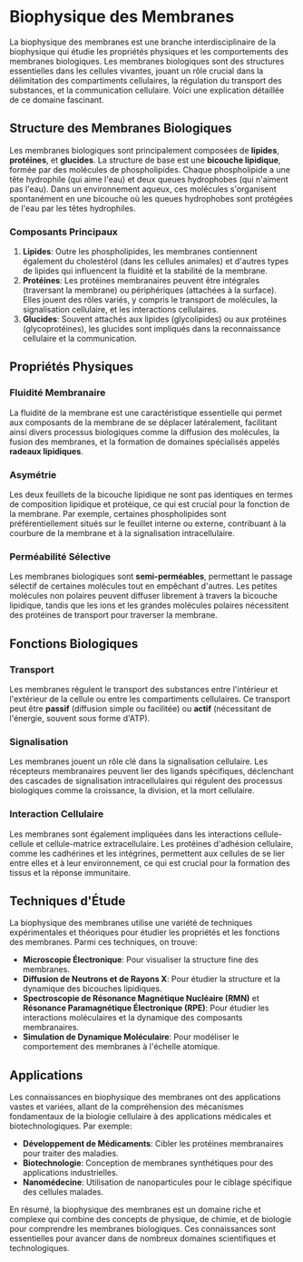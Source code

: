 # Biophysique des Membranes

La biophysique des membranes est une branche interdisciplinaire de la biophysique qui étudie les propriétés physiques et les comportements des membranes biologiques. Les membranes biologiques sont des structures essentielles dans les cellules vivantes, jouant un rôle crucial dans la délimitation des compartiments cellulaires, la régulation du transport des substances, et la communication cellulaire. Voici une explication détaillée de ce domaine fascinant.

## Structure des Membranes Biologiques

Les membranes biologiques sont principalement composées de **lipides**, **protéines**, et **glucides**. La structure de base est une **bicouche lipidique**, formée par des molécules de phospholipides. Chaque phospholipide a une tête hydrophile (qui aime l'eau) et deux queues hydrophobes (qui n'aiment pas l'eau). Dans un environnement aqueux, ces molécules s'organisent spontanément en une bicouche où les queues hydrophobes sont protégées de l'eau par les têtes hydrophiles.

### Composants Principaux

1. **Lipides**: Outre les phospholipides, les membranes contiennent également du cholestérol (dans les cellules animales) et d'autres types de lipides qui influencent la fluidité et la stabilité de la membrane.
2. **Protéines**: Les protéines membranaires peuvent être intégrales (traversant la membrane) ou périphériques (attachées à la surface). Elles jouent des rôles variés, y compris le transport de molécules, la signalisation cellulaire, et les interactions cellulaires.
3. **Glucides**: Souvent attachés aux lipides (glycolipides) ou aux protéines (glycoprotéines), les glucides sont impliqués dans la reconnaissance cellulaire et la communication.

## Propriétés Physiques

### Fluidité Membranaire

La fluidité de la membrane est une caractéristique essentielle qui permet aux composants de la membrane de se déplacer latéralement, facilitant ainsi divers processus biologiques comme la diffusion des molécules, la fusion des membranes, et la formation de domaines spécialisés appelés **radeaux lipidiques**.

### Asymétrie

Les deux feuillets de la bicouche lipidique ne sont pas identiques en termes de composition lipidique et protéique, ce qui est crucial pour la fonction de la membrane. Par exemple, certaines phospholipides sont préférentiellement situés sur le feuillet interne ou externe, contribuant à la courbure de la membrane et à la signalisation intracellulaire.

### Perméabilité Sélective

Les membranes biologiques sont **semi-perméables**, permettant le passage sélectif de certaines molécules tout en empêchant d'autres. Les petites molécules non polaires peuvent diffuser librement à travers la bicouche lipidique, tandis que les ions et les grandes molécules polaires nécessitent des protéines de transport pour traverser la membrane.

## Fonctions Biologiques

### Transport

Les membranes régulent le transport des substances entre l'intérieur et l'extérieur de la cellule ou entre les compartiments cellulaires. Ce transport peut être **passif** (diffusion simple ou facilitée) ou **actif** (nécessitant de l'énergie, souvent sous forme d'ATP).

### Signalisation

Les membranes jouent un rôle clé dans la signalisation cellulaire. Les récepteurs membranaires peuvent lier des ligands spécifiques, déclenchant des cascades de signalisation intracellulaires qui régulent des processus biologiques comme la croissance, la division, et la mort cellulaire.

### Interaction Cellulaire

Les membranes sont également impliquées dans les interactions cellule-cellule et cellule-matrice extracellulaire. Les protéines d'adhésion cellulaire, comme les cadhérines et les intégrines, permettent aux cellules de se lier entre elles et à leur environnement, ce qui est crucial pour la formation des tissus et la réponse immunitaire.

## Techniques d'Étude

La biophysique des membranes utilise une variété de techniques expérimentales et théoriques pour étudier les propriétés et les fonctions des membranes. Parmi ces techniques, on trouve:

- **Microscopie Électronique**: Pour visualiser la structure fine des membranes.
- **Diffusion de Neutrons et de Rayons X**: Pour étudier la structure et la dynamique des bicouches lipidiques.
- **Spectroscopie de Résonance Magnétique Nucléaire (RMN)** et **Résonance Paramagnétique Électronique (RPE)**: Pour étudier les interactions moléculaires et la dynamique des composants membranaires.
- **Simulation de Dynamique Moléculaire**: Pour modéliser le comportement des membranes à l'échelle atomique.

## Applications

Les connaissances en biophysique des membranes ont des applications vastes et variées, allant de la compréhension des mécanismes fondamentaux de la biologie cellulaire à des applications médicales et biotechnologiques. Par exemple:

- **Développement de Médicaments**: Cibler les protéines membranaires pour traiter des maladies.
- **Biotechnologie**: Conception de membranes synthétiques pour des applications industrielles.
- **Nanomédecine**: Utilisation de nanoparticules pour le ciblage spécifique des cellules malades.

En résumé, la biophysique des membranes est un domaine riche et complexe qui combine des concepts de physique, de chimie, et de biologie pour comprendre les membranes biologiques. Ces connaissances sont essentielles pour avancer dans de nombreux domaines scientifiques et technologiques.